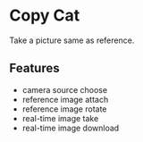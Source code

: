 # Copy Cat

Take a picture same as reference.

## Features
* camera source choose
* reference image attach
* reference image rotate
* real-time image take
* real-time image download
